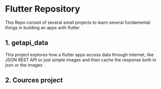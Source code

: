 # Flutter Repository
This Repo consist of several small projects to learn several fundamental things in building an apps with flutter

## 1. getapi_data 
This project  explores how a flutter apps access data through internet, like JSON REST API or just simple images and then cache the response both in json or the images

## 2. Cources project
